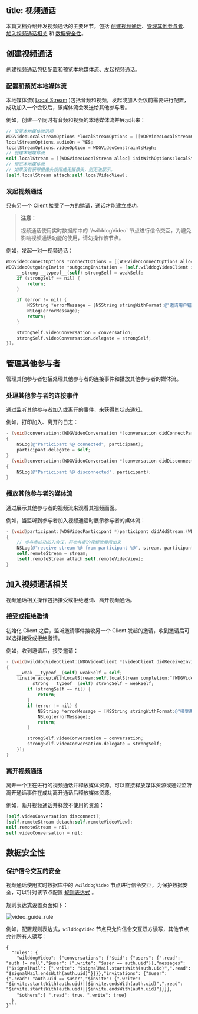 title: 视频通话
---

本篇文档介绍开发视频通话的主要环节，包括 [创建视频通话](/video/iOS/guide/conversation.html#创建视频通话)、[管理其他参与者](/video/iOS/guide/conversation.html#管理其他参与者)、[加入视频通话相关](/video/iOS/guide/conversation.html#加入视频通话相关) 和 [数据安全性](/video/iOS/guide/conversation.html#数据安全性)。

## 创建视频通话

创建视频通话包括配置和预览本地媒体流、发起视频通话。

### 配置和预览本地媒体流

本地媒体流( [Local Stream](/video/iOS/guide/core.html#Local-Stream) )包括音频和视频，发起或加入会议前需要进行配置，成功加入一个会议后，该媒体流会发送给其他参与者。

例如，创建一个同时有音频和视频的本地媒体流并展示出来：

```objectivec
// 设置本地媒体流选项
WDGVideoLocalStreamOptions *localStreamOptions = [[WDGVideoLocalStreamOptions alloc] init];
localStreamOptions.audioOn = YES;
localStreamOptions.videoOption = WDGVideoConstraintsHigh;
// 创建本地媒体流
self.localStream = [[WDGVideoLocalStream alloc] initWithOptions:localStreamOptions];
// 预览本地媒体流
// 如果没有获得摄像头权限或无摄像头，则无法展示。
[self.localStream attach:self.localVideoView];
```

### 发起视频通话

只有另一个 [Client](/video/iOS/guide/core.html#Client) 接受了一方的邀请，通话才能建立成功。

<blockquote class="warning">
  <p><strong>注意：</strong></p>
  视频通话使用实时数据库中的 `/wilddogVideo` 节点进行信令交互，为避免影响视频通话功能的使用，请勿操作该节点。
</blockquote>


例如，发起一对一视频通话：

```objectivec
WDGVideoConnectOptions *connectOptions = [[WDGVideoConnectOptions alloc] initWithLocalStream:self.localStream];
WDGVideoOutgoingInvite *outgoingInvitation = [self.wilddogVideoClient inviteToConversationWithID:wilddogID options:connectOptions completion:^(WDGVideoConversation *conversation, NSError *error) {
    __strong __typeof__(self) strongSelf = weakSelf;
    if (strongSelf == nil) {
        return;
    }

    if (error != nil) {
        NSString *errorMessage = [NSString stringWithFormat:@"邀请用户错误(%@): %@", userID, [error localizedDescription]];
        NSLog(errorMessage);
        return;
    }

    strongSelf.videoConversation = conversation;
    strongSelf.videoConversation.delegate = strongSelf;
}];
```

## 管理其他参与者

管理其他参与者包括处理其他参与者的连接事件和播放其他参与者的媒体流。


### 处理其他参与者的连接事件

通过监听其他参与者加入或离开的事件，来获得其状态通知。

例如，打印加入、离开的日志：

```objectivec
- (void)conversation:(WDGVideoConversation *)conversation didConnectParticipant:(WDGVideoParticipant *)participant
{
    NSLog(@"Participant %@ connected", participant);
    participant.delegate = self;
}
- (void)conversation:(WDGVideoConversation *)conversation didDisconnectParticipant:(WDGVideoParticipant *)participant
{
    NSLog(@"Participant %@ disconnected", participant);
}
```

### 播放其他参与者的媒体流

通过展示其他参与者的视频流来观看其视频画面。

例如，当监听到参与者加入视频通话时展示参与者的媒体流：

```objectivec
- (void)participant:(WDGVideoParticipant *)participant didAddStream:(WDGVideoRemoteStream *)stream
{
    // 参与者成功加入会议，将参与者的视频流展示出来
    NSLog(@"receive stream %@ from participant %@", stream, participant);
    self.remoteStream = stream;
    [self.remoteStream attach:self.remoteVideoView];
}
```

## 加入视频通话相关

视频通话相关操作包括接受或拒绝邀请、离开视频通话。

### 接受或拒绝邀请

初始化 Client 之后，监听邀请事件接收另一个 Client 发起的邀请，收到邀请后可以选择接受或拒绝邀请。

例如，收到邀请后，接受邀请：

```objectivec
- (void)wilddogVideoClient:(WDGVideoClient *)videoClient didReceiveInvite:(WDGVideoIncomingInvite *)invite
{
    __weak __typeof__(self) weakSelf = self;
    [invite acceptWithLocalStream:self.localStream completion:^(WDGVideoConversation *conversation, NSError *error) {
        __strong __typeof__(self) strongSelf = weakSelf;
        if (strongSelf == nil) {
            return;
        }
        if (error != nil) {
            NSString *errorMessage = [NSString stringWithFormat:@"接受邀请错误: %@", [error localizedDescription]];
            NSLog(errorMessage);
            return;
        }

        strongSelf.videoConversation = conversation;
        strongSelf.videoConversation.delegate = strongSelf;
    }];
}
```

### 离开视频通话

离开一个正在进行的视频通话并释放媒体资源。可以直接释放媒体资源或通过监听离开通话事件在成功离开通话后释放媒体资源。

例如，断开视频通话并释放不使用的资源：

```objectivec
[self.videoConversation disconnect];
[self.remoteStream detach:self.remoteVideoView];
self.remoteStream = nil;
self.videoConversation = nil;
```

## 数据安全性

### 保护信令交互的安全

视频通话使用实时数据库中的 `/wilddogVideo` 节点进行信令交互，为保护数据安全，可以针对该节点配置 [规则表达式](/sync/iOS/rules/introduce.html) 。

规则表达式设置页面如下：

<img src="/images/video_guide_rule.png" alt="video_guide_rule">

例如，配置规则表达式，`wilddogVideo` 节点只允许信令交互双方读写，其他节点允许所有人读写：

```
{
  "rules": {
    "wilddogVideo": {"conversations": {"$cid": {"users": {".read": "auth != null","$user": {".write": "$user == auth.uid"}},"messages": {"$signalMail": {".write": "$signalMail.startsWith(auth.uid)",".read": "$signalMail.endsWith(auth.uid)"}}}},"invitations": {"$user": {".read": "auth.uid == $user","$invite": {".write": "$invite.startsWith(auth.uid)||$invite.endsWith(auth.uid)",".read": "$invite.startsWith(auth.uid)||$invite.endsWith(auth.uid)"}}}},
    "$others":{ ".read": true，".write": true}
  }
}```
